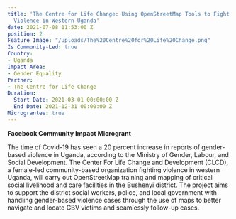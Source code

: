 ```yaml
---
title: 'The Centre for Life Change: Using OpenStreetMap Tools to Fight Gender-Based
  Violence in Western Uganda'
date: 2021-07-08 11:53:00 Z
position: 2
Feature Image: "/uploads/The%20Centre%20for%20Life%20Change.png"
Is Community-Led: true
Country:
- Uganda
Impact Area:
- Gender Equality
Partner:
- The Centre for Life Change
Duration:
  Start Date: 2021-03-01 00:00:00 Z
  End Date: 2021-12-31 00:00:00 Z
Micrograntee: true
---
```


**Facebook Community Impact Microgrant**

The time of Covid-19 has seen a 20 percent increase in reports of gender-based violence in Uganda, according to the Ministry of Gender, Labour, and Social Development. The Center For Life Change and Development (CLCD), a female-led community-based organization fighting violence in western Uganda, will carry out OpenStreetMap training and mapping of critical social livelihood and care facilities in the Bushenyi district. The project aims to support the district social workers, police, and local government with handling gender-based violence cases through the use of maps to better navigate and locate GBV victims and seamlessly follow-up cases.
